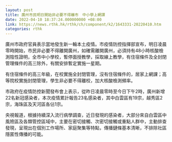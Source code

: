 ```yaml
---
layout: post
title: 廣州市民明日開始非必要不得離市　中小學上網課
date: 2022-04-10 18:37:24.000000000 +08:00
link: https://news.rthk.hk/rthk/ch/component/k2/1643331-20220410.htm
categories: rthk
---
```


廣州市政府官員表示當地發生新一輪本土疫情。市疫情防控指揮部宣布，明日凌晨零時開始，市民非必要不得離開廣州，如確需離開廣州，必須持有48小時核酸檢測陰性證明，全市中小學校，暫停面授教學，採取線上教學，有住宿條件及全封閉管理條件的高三除外，有關安排暫定實施一星期。

有住宿條件的高三年級，在校實施全封閉管理，沒有住宿條件的，居家上網課；高等院校實施封閉管理，學生非必要不得離校，加大核酸檢測頻率。

市政府在疫情防控新聞發布會上表示，從昨日凌晨零時至今日下午2時，廣州新增22名新冠感染者，本次疫情累計報告23名感染者，其中白雲區有19宗，越秀區2宗，海珠區及天河區各佔1宗。

央視報道，根據持續深入流行病學調查，近日發現的感染者，大部分來自白雲區中風險區及各類管控區域中，主要在密切接觸、次密切接觸或重點人群中，主動排查發現，呈現出在個別工作場所、家庭聚集等特點，傳播鏈條基本清晰，不排除社區隱匿性傳播的可能。
